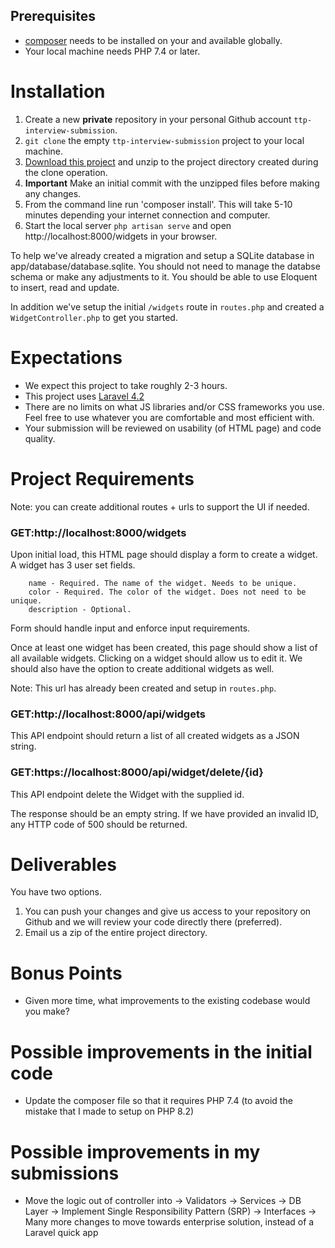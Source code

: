 
## Prerequisites

* [composer](https://getcomposer.org/download/) needs to be installed on your and available globally.
* Your local machine needs PHP 7.4 or later.

# Installation

1. Create a new **private** repository in your personal Github account `ttp-interview-submission`.
2. `git clone` the empty `ttp-interview-submission` project to your local machine.
3. [Download this project](https://github.com/timetopet/2021-05-Interview-Project/archive/refs/heads/master.zip) and unzip to the project directory created during the clone operation.
4. **Important** Make an initial commit with the unzipped files before making any changes.
5. From the command line run 'composer install'. This will take 5-10 minutes depending your internet connection and computer.
6. Start the local server `php artisan serve` and open http://localhost:8000/widgets in your browser.


To help we've already created a migration and setup a SQLite database in app/database/database.sqlite. You should not need to manage the databse schema or make any adjustments to it. You should be able to use Eloquent to insert, read and update.

In addition we've setup the initial `/widgets` route in `routes.php` and created a `WidgetController.php` to get you started.

# Expectations

* We expect this project to take roughly 2-3 hours. 
* This project uses [Laravel 4.2](https://laravel.com/docs/4.2) 
* There are no limits on what JS libraries and/or CSS frameworks you use. Feel free to use whatever you are comfortable and most efficient with.
* Your submission will be reviewed on usability (of HTML page) and code quality. 
 
# Project Requirements

Note: you can create additional routes + urls to support the UI if needed.

### GET:http://localhost:8000/widgets

Upon initial load, this HTML page should display a form to create a widget. A widget has 3 user set fields.

```
    name - Required. The name of the widget. Needs to be unique.
    color - Required. The color of the widget. Does not need to be unique.
    description - Optional. 
```

Form should handle input and enforce input requirements.

Once at least one widget has been created, this page should show a list of all available widgets. Clicking on a widget should allow us to edit it. We should also have the option to create additional widgets as well.

Note: This url has already been created and setup in `routes.php`. 

### GET:http://localhost:8000/api/widgets

This API endpoint should return a list of all created widgets as a JSON string.

### GET:https://localhost:8000/api/widget/delete/{id}

This API endpoint delete the Widget with the supplied id.

The response should be an empty string. If we have provided an invalid ID, any HTTP code of 500 should be returned.

# Deliverables

You have two options. 

1. You can push your changes and give us access to your repository on Github and we will review your code directly there (preferred).
2. Email us a zip of the entire project directory.

# Bonus Points

* Given more time, what improvements to the existing codebase would you make? 


# Possible improvements in the initial code
* Update the composer file so that it requires PHP 7.4 (to avoid the mistake that I made to setup on PHP 8.2)

# Possible improvements in my submissions
*  Move the logic out of controller into
  -> Validators
  -> Services
  -> DB Layer
  -> Implement Single Responsibility Pattern (SRP)
  -> Interfaces
  -> Many more changes to move towards enterprise solution, instead of a Laravel quick app
